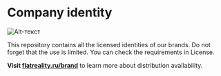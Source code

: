 # Company identity
![Alt-текст](https://sun9-39.userapi.com/impf/GYRmyQpOdd1ElEHPj14YZQNRxwEUuwyvpjuBUA/mRL0s4Kr8ZY.jpg?size=911x364&quality=95&crop=0,274,1473,588&sign=820d459546d926ff2dc3166470d78ecd&type=cover_group "Flat Reality")

This repository contains all the licensed identities of our brands. Do not forget that the use is limited. You can check the requirements in License.

**Visit [flatreality.ru/brand](https://materialco.wixsite.com/flatreality-1/brand)** to learn more about distribution availability.

